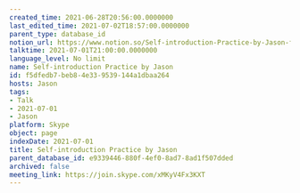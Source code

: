 ```yaml
---
created_time: 2021-06-28T20:56:00.0000000
last_edited_time: 2021-07-02T18:57:00.0000000
parent_type: database_id
notion_url: https://www.notion.so/Self-introduction-Practice-by-Jason-f5dfedb7beb84e339539144a1dbaa264
talktime: 2021-07-01T21:00:00.0000000
language_level: No limit
name: Self-introduction Practice by Jason
id: f5dfedb7-beb8-4e33-9539-144a1dbaa264
hosts: Jason
tags:
- Talk
- 2021-07-01
- Jason
platform: Skype
object: page
indexDate: 2021-07-01
title: Self-introduction Practice by Jason
parent_database_id: e9339446-880f-4ef0-8ad7-8ad1f507dded
archived: false
meeting_link: https://join.skype.com/xMKyV4Fx3KXT
---
```







